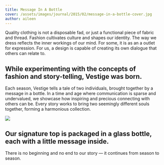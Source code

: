 ```yaml
---
title: Message In A Bottle
cover: /assets/images/journal/2015/02/message-in-a-bottle-cover.jpg
author: aileen
---
```


Quality clothing is not a disposable fad, or just a functional piece of fabric and thread. Fashion cultivates culture and shapes our identity. The way we dress reflects the inner workings of our mind. For some, it is as an a outlet for expression. For us, a design is capable of creating its own dialogue that others can relate to.

## While experimenting with the concepts of fashion and story-telling, Vestige was born.

Each season, Vestige tells a tale of two individuals, brought together by a message in a bottle. In a time and age where communication is sparse and undervalued, we showcase how inspiring and precious connecting with others can be. Every story works to bring two seemingly different souls together, forming a harmonious collection.

![](/assets/images/journal/2015/02/V6001-detail-2.jpg)

## Our signature top is packaged in a glass bottle, each with a little message inside.

There is no beginning and no end to our story — it continues from season to season.
